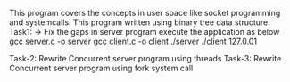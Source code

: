 This program covers the concepts in user space like socket programming and systemcalls. This program written using binary tree data structure.
Task1:
-> Fix the gaps in server program execute the application as below
gcc server.c -o server
gcc client.c -o client
./server
./client 127.0.01

Task-2:
Rewrite Concurrent server program using threads
Task-3:
Rewrite Concurrent server program using fork system call

